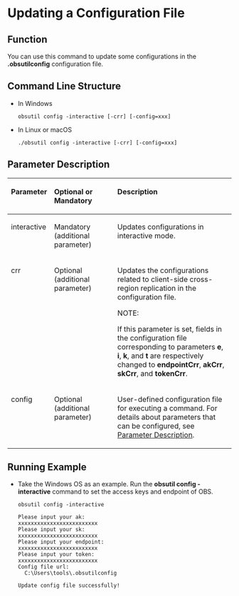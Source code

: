 # Updating a Configuration File<a name="EN-US_TOPIC_0141181369"></a>

## Function<a name="section1479112110815"></a>

You can use this command to update some configurations in the  **.obsutilconfig**  configuration file.

## Command Line Structure<a name="section1220752192216"></a>

-   In Windows

    ```
    obsutil config -interactive [-crr] [-config=xxx]
    ```

-   In Linux or macOS

    ```
    ./obsutil config -interactive [-crr] [-config=xxx]
    ```


## Parameter Description<a name="section6559191102418"></a>

<a name="table10831182114445"></a>
<table><thead align="left"><tr id="row683212154419"><th class="cellrowborder" valign="top" width="16%" id="mcps1.1.4.1.1"><p id="p118329219446"><a name="p118329219446"></a><a name="p118329219446"></a>Parameter</p>
</th>
<th class="cellrowborder" valign="top" width="28.999999999999996%" id="mcps1.1.4.1.2"><p id="p15137125919108"><a name="p15137125919108"></a><a name="p15137125919108"></a>Optional or Mandatory</p>
</th>
<th class="cellrowborder" valign="top" width="55.00000000000001%" id="mcps1.1.4.1.3"><p id="p12832121184414"><a name="p12832121184414"></a><a name="p12832121184414"></a>Description</p>
</th>
</tr>
</thead>
<tbody><tr id="row16853134519558"><td class="cellrowborder" valign="top" width="16%" headers="mcps1.1.4.1.1 "><p id="p8853194565517"><a name="p8853194565517"></a><a name="p8853194565517"></a>interactive</p>
</td>
<td class="cellrowborder" valign="top" width="28.999999999999996%" headers="mcps1.1.4.1.2 "><p id="p128627553194"><a name="p128627553194"></a><a name="p128627553194"></a>Mandatory (additional parameter)</p>
</td>
<td class="cellrowborder" valign="top" width="55.00000000000001%" headers="mcps1.1.4.1.3 "><p id="p1585474515513"><a name="p1585474515513"></a><a name="p1585474515513"></a>Updates configurations in interactive mode.</p>
</td>
</tr>
<tr id="row95195143518"><td class="cellrowborder" valign="top" width="16%" headers="mcps1.1.4.1.1 "><p id="p185285143520"><a name="p185285143520"></a><a name="p185285143520"></a>crr</p>
</td>
<td class="cellrowborder" valign="top" width="28.999999999999996%" headers="mcps1.1.4.1.2 "><p id="p466619556356"><a name="p466619556356"></a><a name="p466619556356"></a>Optional (additional parameter)</p>
</td>
<td class="cellrowborder" valign="top" width="55.00000000000001%" headers="mcps1.1.4.1.3 "><p id="p1052135112358"><a name="p1052135112358"></a><a name="p1052135112358"></a>Updates the configurations related to client-side cross-region replication in the configuration file.</p>
<div class="note" id="note1841535164114"><a name="note1841535164114"></a><a name="note1841535164114"></a><span class="notetitle"> NOTE: </span><div class="notebody"><p id="p784163511412"><a name="p784163511412"></a><a name="p784163511412"></a>If this parameter is set, fields in the configuration file corresponding to parameters <strong id="b17483442435"><a name="b17483442435"></a><a name="b17483442435"></a>e</strong>, <strong id="b15867144612431"><a name="b15867144612431"></a><a name="b15867144612431"></a>i</strong>, <strong id="b27528508437"><a name="b27528508437"></a><a name="b27528508437"></a>k</strong>, and <strong id="b117531253174313"><a name="b117531253174313"></a><a name="b117531253174313"></a>t</strong> are respectively changed to <strong id="b13673175820438"><a name="b13673175820438"></a><a name="b13673175820438"></a>endpointCrr</strong>, <strong id="b11638219449"><a name="b11638219449"></a><a name="b11638219449"></a>akCrr</strong>, <strong id="b125108544411"><a name="b125108544411"></a><a name="b125108544411"></a>skCrr</strong>, and <strong id="b1014619108447"><a name="b1014619108447"></a><a name="b1014619108447"></a>tokenCrr</strong>.</p>
</div></div>
</td>
</tr>
<tr id="row9445101517387"><td class="cellrowborder" valign="top" width="16%" headers="mcps1.1.4.1.1 "><p id="p153951131317"><a name="p153951131317"></a><a name="p153951131317"></a>config</p>
</td>
<td class="cellrowborder" valign="top" width="28.999999999999996%" headers="mcps1.1.4.1.2 "><p id="p12395135316"><a name="p12395135316"></a><a name="p12395135316"></a>Optional (additional parameter)</p>
</td>
<td class="cellrowborder" valign="top" width="55.00000000000001%" headers="mcps1.1.4.1.3 "><p id="p43952034313"><a name="p43952034313"></a><a name="p43952034313"></a>User-defined configuration file for executing a command. For details about parameters that can be configured, see <a href="parameter-description.md">Parameter Description</a>.</p>
</td>
</tr>
</tbody>
</table>

## Running Example<a name="section15899161919244"></a>

-   Take the Windows OS as an example. Run the  **obsutil config -interactive**  command to set the access keys and endpoint of OBS.

    ```
    obsutil config -interactive
    
    Please input your ak:
    xxxxxxxxxxxxxxxxxxxxxxxxx
    Please input your sk:
    xxxxxxxxxxxxxxxxxxxxxxxxx
    Please input your endpoint:
    xxxxxxxxxxxxxxxxxxxxxxxxx
    Please input your token:
    xxxxxxxxxxxxxxxxxxxxxxxxx
    Config file url:
      C:\Users\tools\.obsutilconfig
    
    Update config file successfully!
    ```


